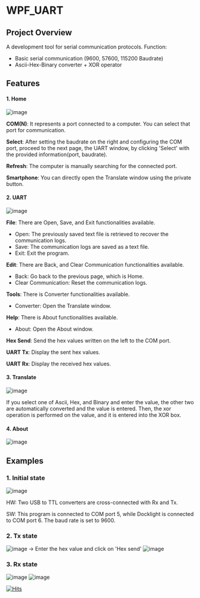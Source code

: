 # WPF_UART
## Project Overview
A development tool for serial communication protocols.
Function:
 - Basic serial communication (9600, 57600, 115200 Baudrate)
 - Ascii-Hex-Binary converter + XOR operator

## Features
#### 1. Home
![image](https://github.com/sehwan03/wpf_uart/assets/102276311/faa15a64-090f-44c1-b49f-fa89ce6c90ee)

**COM(N)**: It represents a port connected to a computer. You can select that port for communication.

**Select**: After setting the baudrate on the right and configuring the COM port, proceed to the next page, the UART window, by clicking 'Select' with the provided information(port, baudrate).

**Refresh**: The computer is manually searching for the connected port.

**Smartphone**: You can directly open the Translate window using the private button.

#### 2. UART
![image](https://github.com/sehwan03/wpf_uart/assets/102276311/71539003-4acd-4d1c-b83f-6dc3b656bee3)

**File**: There are Open, Save, and Exit functionalities available.
 - Open: The previously saved text file is retrieved to recover the communication logs.
 - Save: The communication logs are saved as a text file.
 - Exit: Exit the program.

**Edit**: There are Back, and Clear Communication functionalities available.
 - Back: Go back to the previous page, which is Home.
 - Clear Communication: Reset the communication logs.

**Tools**: There is Converter functionalities available.
 - Converter: Open the Translate window.

**Help**: There is About functionalities available.
 - About: Open the About window.

**Hex Send**: Send the hex values written on the left to the COM port.

**UART Tx**: Display the sent hex values.

**UART Rx**: Display the received hex values.

#### 3. Translate
![image](https://github.com/sehwan03/wpf_uart/assets/102276311/a2ca38e4-99d7-4848-b255-204915982fbe)

If you select one of Ascii, Hex, and Binary and enter the value, the other two are automatically converted and the value is entered. 
Then, the xor operation is performed on the value, and it is entered into the XOR box.

#### 4. About
![image](https://github.com/sehwan03/wpf_uart/assets/102276311/998d4a53-0981-471e-af85-793daf250481)

## Examples
### 1. Initial state
![image](https://github.com/sehwan03/wpf_uart/assets/102276311/444935d5-6475-4a5b-a678-6fc3af902fe1)

HW: Two USB to TTL converters are cross-connected with Rx and Tx.

SW: This program is connected to COM port 5, while Docklight is connected to COM port 6. The baud rate is set to 9600.

### 2. Tx state
![image](https://github.com/sehwan03/wpf_uart/assets/102276311/a5cf57e9-0032-40d6-a2da-8d6e1d90ccea)
 -> Enter the hex value and click on 'Hex send'
![image](https://github.com/sehwan03/wpf_uart/assets/102276311/e1388919-6547-4bb1-a7e5-bdaabeec02e8)

### 3. Rx state
![image](https://github.com/sehwan03/wpf_uart/assets/102276311/139efcae-52a6-48af-8d90-25b044110c29)
![image](https://github.com/sehwan03/wpf_uart/assets/102276311/0ca9e688-b79a-4490-a627-3d682af90290)


[![Hits](https://hits.seeyoufarm.com/api/count/incr/badge.svg?url=https%3A%2F%2Fgithub.com%2Fsehwan03%2Fwpf_uart&count_bg=%235AD5CC&title_bg=%23969696&icon=&icon_color=%23E7E7E7&title=hits&edge_flat=false)](https://hits.seeyoufarm.com)
